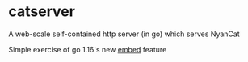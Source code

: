 # catserver

A web-scale self-contained http server (in go) which serves NyanCat

Simple exercise of go 1.16's new [embed](https://golang.org/pkg/embed/) feature
